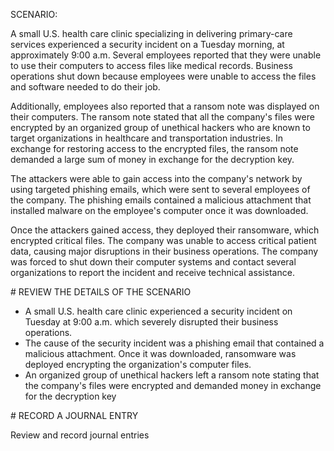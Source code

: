 SCENARIO:



A small U.S. health care clinic specializing in delivering primary-care services experienced a security incident on a Tuesday morning, at approximately 9:00 a.m. Several employees reported that they were unable to use their computers to access files like medical records. Business operations shut down because employees were unable to access the files and software needed to do their job.



Additionally, employees also reported that a ransom note was displayed on their computers. The ransom note stated that all the company's files were encrypted by an organized group of unethical hackers who are known to target organizations in healthcare and transportation industries. In exchange for restoring access to the encrypted files, the ransom note demanded a large sum of money in exchange for the decryption key.



The attackers were able to gain access into the company's network by using targeted phishing emails, which were sent to several employees of the company. The phishing emails contained a malicious attachment that installed malware on the employee's computer once it was downloaded.

Once the attackers gained access, they deployed their ransomware, which encrypted critical files. The company was unable to access critical patient data, causing major disruptions in their business operations. The company was forced to shut down their computer systems and contact several organizations to report the incident and receive technical assistance.





\# REVIEW THE DETAILS OF THE SCENARIO



* A small U.S. health care clinic experienced a security incident on Tuesday at 9:00 a.m. which severely disrupted their business operations.
* The cause of the security incident was a phishing email that contained a malicious attachment. Once it was downloaded, ransomware was deployed encrypting the organization's computer files.
* An organized group of unethical hackers left a ransom note stating that the company's files were encrypted and demanded money in exchange for the decryption key





\# RECORD A JOURNAL ENTRY



Review and record journal entries

